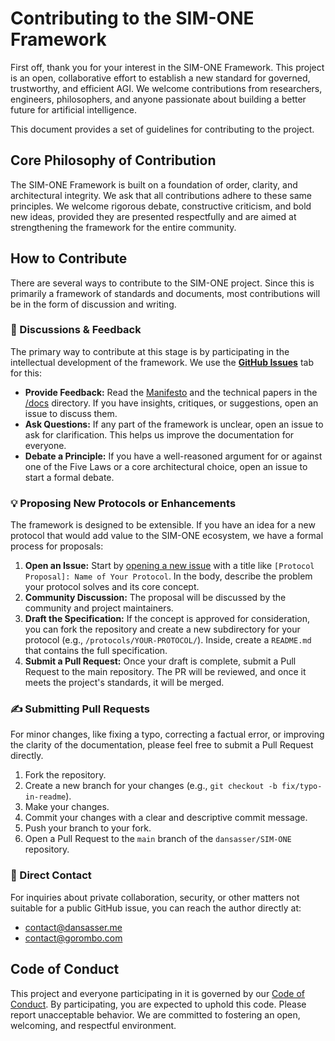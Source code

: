 # **Contributing to the SIM-ONE Framework**

First off, thank you for your interest in the SIM-ONE Framework. This project is an open, collaborative effort to establish a new standard for governed, trustworthy, and efficient AGI. We welcome contributions from researchers, engineers, philosophers, and anyone passionate about building a better future for artificial intelligence.

This document provides a set of guidelines for contributing to the project.

## **Core Philosophy of Contribution**

The SIM-ONE Framework is built on a foundation of order, clarity, and architectural integrity. We ask that all contributions adhere to these same principles. We welcome rigorous debate, constructive criticism, and bold new ideas, provided they are presented respectfully and are aimed at strengthening the framework for the entire community.

## **How to Contribute**

There are several ways to contribute to the SIM-ONE project. Since this is primarily a framework of standards and documents, most contributions will be in the form of discussion and writing.

### **💬 Discussions & Feedback**

The primary way to contribute at this stage is by participating in the intellectual development of the framework. We use the **[GitHub Issues](https://github.com/dansasser/SIM-ONE/issues)** tab for this:

  * **Provide Feedback:** Read the [Manifesto](./MANIFESTO.md) and the technical papers in the [/docs](./docs) directory. If you have insights, critiques, or suggestions, open an issue to discuss them.
  * **Ask Questions:** If any part of the framework is unclear, open an issue to ask for clarification. This helps us improve the documentation for everyone.
  * **Debate a Principle:** If you have a well-reasoned argument for or against one of the Five Laws or a core architectural choice, open an issue to start a formal debate.

### **💡 Proposing New Protocols or Enhancements**

The framework is designed to be extensible. If you have an idea for a new protocol that would add value to the SIM-ONE ecosystem, we have a formal process for proposals:

1.  **Open an Issue:** Start by [opening a new issue](https://github.com/dansasser/SIM-ONE/issues/new) with a title like `[Protocol Proposal]: Name of Your Protocol`. In the body, describe the problem your protocol solves and its core concept.
2.  **Community Discussion:** The proposal will be discussed by the community and project maintainers.
3.  **Draft the Specification:** If the concept is approved for consideration, you can fork the repository and create a new subdirectory for your protocol (e.g., `/protocols/YOUR-PROTOCOL/`). Inside, create a `README.md` that contains the full specification.
4.  **Submit a Pull Request:** Once your draft is complete, submit a Pull Request to the main repository. The PR will be reviewed, and once it meets the project's standards, it will be merged.

### **✍️ Submitting Pull Requests**

For minor changes, like fixing a typo, correcting a factual error, or improving the clarity of the documentation, please feel free to submit a Pull Request directly.

1.  Fork the repository.
2.  Create a new branch for your changes (e.g., `git checkout -b fix/typo-in-readme`).
3.  Make your changes.
4.  Commit your changes with a clear and descriptive commit message.
5.  Push your branch to your fork.
6.  Open a Pull Request to the `main` branch of the `dansasser/SIM-ONE` repository.

### 📨 Direct Contact

For inquiries about private collaboration, security, or other matters not suitable for a public GitHub issue, you can reach the author directly at:

* [contact@dansasser.me](mailto:contact@dansasser.me)
* [contact@gorombo.com](mailto:contact@gorombo.com)

## **Code of Conduct**

This project and everyone participating in it is governed by our [Code of Conduct](./CODE_OF_CONDUCT.md). By participating, you are expected to uphold this code. Please report unacceptable behavior. We are committed to fostering an open, welcoming, and respectful environment.
